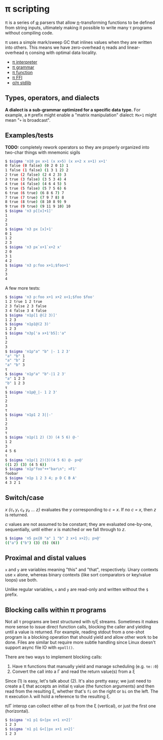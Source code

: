# π scripting
π is a series of [φ](phi.md) parsers that allow [η](eta.md)-transforming functions to be defined from string inputs, ultimately making it possible to write many τ programs without compiling code.

π uses a simple mark/sweep GC that inlines values when they are written into others. This means we have zero-overhead η reads and linear-overhead η consing with optimal data locality.

+ [π interpreter](pi-int.md)
+ [π grammar](pi-phi.md)
+ [π function](pi-fn.md)
+ [π FFI](pi-ffi.md)
+ [σ/π stdlib](sigma-pi-stdlib.md)


## Types, operators, and dialects
**A dialect is a sub-grammar optimized for a specific data type.** For example, a `M` prefix might enable a "matrix manipulation" dialect: `Mx+1` might mean "`+` is broadcast".


## Examples/tests
**TODO:** completely rework operators so they are properly organized into two-char things with mnemonic sigils

```bash
$ $sigma 'n10 px x>1 (x x>5) (x x+2 x x+1) x+1'
0 false (0 false) (0 2 0 1) 1
1 false (1 false) (1 3 1 2) 2
2 true (2 false) (2 4 2 3) 3
3 true (3 false) (3 5 3 4) 4
4 true (4 false) (4 6 4 5) 5
5 true (5 false) (5 7 5 6) 6
6 true (6 true) (6 8 6 7) 7
7 true (7 true) (7 9 7 8) 8
8 true (8 true) (8 10 8 9) 9
9 true (9 true) (9 11 9 10) 10
$ $sigma 'n3 p[[x]+1]'
1
2
3
$ $sigma 'n3 px [x]+1'
0 1
1 2
2 3
$ $sigma 'n3 px`x+1`x+2 x'
2 0
3 1
4 2
$ $sigma 'n3 p:foo x+1;$foo+1'
2
3
4
```

A few more tests:

```bash
$ $sigma 'n3 p:foo x+1 x+2 x<1;$foo $foo'
1 2 true 1 2 true
2 3 false 2 3 false
3 4 false 3 4 false
$ $sigma 'n1p[1 @(2 3)]'
1 2 3
$ $sigma 'n1p1@(2 3)'
1 2 3
$ $sigma "n3p['a x+1'b5]:'a"
1
2
3
$ $sigma 'n1p"a" "b" |- 1 2 3'
"a" "b" 1
"a" "b" 2
"a" "b" 3
τ
$ $sigma 'n1p"a" "b"-|1 2 3'
"a" 1 2 3
"b" 1 2 3
τ
$ $sigma 'n1p@_|- 1 2 3'
1
2
3
τ
$ $sigma 'n1p1 2 3||-'
1
2
3
τ
$ $sigma 'n1p(1 2) (3) (4 5 6) @-'
1 2
3
4 5 6
τ
$ $sigma 'n1p(1 2)(3)(4 5 6) @- p>@'
((1 2) (3) (4 5 6))
$ $sigma 'n1p"foo"++"bar\n"; >F1'
foobar
$ $sigma 'n1p 1 2 3 4; p D C B A'
4 3 2 1
```


## Switch/case
_x {c₁ y₁ c₂ y₂ ... z}_ evaluates the _y_ corresponding to _c = x_. If no _c = x_, then _z_ is returned.

_c_ values are not assumed to be constant; they are evaluated one-by-one, sequentially, until either _x_ is matched or we fall through to _z_.

```bash
$ $sigma 'n5 px{0 "a" 1 "b" 2 x+1 x+2}; p>@'
(("a") ("b") (3) (5) (6))
```


## Proximal and distal values
`x` and `y` are variables meaning "this" and "that", respectively. Unary contexts use `x` alone, whereas binary contexts (like sort comparators or key/value loops) use both.

Unlike regular variables, `x` and `y` are read-only and written without the `$` prefix.


## Blocking calls within π programs
Not all τ programs are best structured with η/ξ streams. Sometimes it makes more sense to issue direct function calls, blocking the caller and yielding until a value is returned. For example, reading stdout from a one-shot program is a blocking operation that should yield and allow other work to be done. Files are similar but require more subtle handling since Linux doesn't support async file IO with `epoll()`.

There are two ways to implement blocking calls:

1. Have π functions that manually yield and manage scheduling (e.g. `τe::Θ`)
2. Convert the call into a Γ and read the return value(s) from a ξ

Since (1) is easy, let's talk about (2). It's also pretty easy; we just need to create a ξ that accepts an initial η value (the function arguments) and then read from the resulting ξ, whether that's `fi` on the right or `bi` on the left. The π execution λ will hold a reference to the resulting ξ.

π/Γ interop can collect either _all_ ηs from the ξ (vertical), or just the first one (horizontal).

```bash
$ $sigma 'n1 p1 G>[px x+1 x+2]'
1 2 3
$ $sigma 'n1 p1 G<[|px x+1 x+2]'
1 2 3
```
